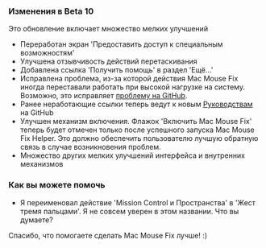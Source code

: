### Изменения в Beta 10

Это обновление включает множество мелких улучшений

- Переработан экран 'Предоставить доступ к специальным возможностям'
- Улучшена отзывчивость действий перетаскивания
- Добавлена ссылка 'Получить помощь' в раздел 'Ещё...'
- Исправлена проблема, из-за которой действия Mac Mouse Fix иногда переставали работать при высокой нагрузке на систему. Возможно, это исправляет [проблему на GitHub](https://github.com/noah-nuebling/mac-mouse-fix/issues/111).
- Ранее неработающие ссылки теперь ведут к новым [Руководствам](https://github.com/noah-nuebling/mac-mouse-fix/discussions/categories/guides) на GitHub
- Улучшен механизм включения. Флажок 'Включить Mac Mouse Fix' теперь будет отмечен только после успешного запуска Mac Mouse Fix Helper. Это должно обеспечить пользователю лучшую обратную связь в случае возникновения проблем.
- Множество других мелких улучшений интерфейса и внутренних механизмов

### Как вы можете помочь
- Я переименовал действие 'Mission Control и Пространства' в 'Жест тремя пальцами'. Я не совсем уверен в этом названии. Что вы думаете?

Спасибо, что помогаете сделать Mac Mouse Fix лучше! :)